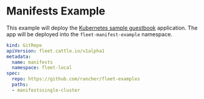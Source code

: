 # Manifests Example

This example will deploy the [Kubernetes sample guestbook](https://github.com/kubernetes/examples/tree/master/guestbook/) application.
The app will be deployed into the `fleet-manifest-example` namespace.

```yaml
kind: GitRepo
apiVersion: fleet.cattle.io/v1alpha1
metadata:
  name: manifests
  namespace: fleet-local
spec:
  repo: https://github.com/rancher/fleet-examples
  paths:
  - manifestssingle-cluster
```
